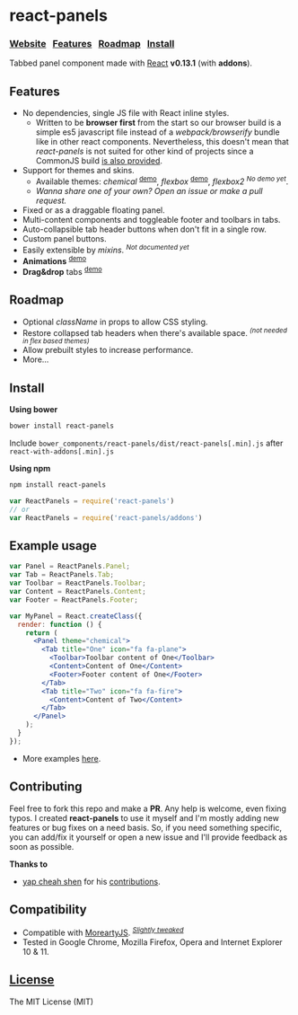 react-panels
===========
### [Website](http://theadd.github.io/react-panels/) &nbsp; [Features](#features) &nbsp; [Roadmap](#roadmap) &nbsp; [Install](#install)

Tabbed panel component made with [React](http://facebook.github.io/react/) **v0.13.1** (with **addons**).


## Features

* No dependencies, single JS file with React inline styles.
  * Written to be **browser first** from the start so our browser build is a simple es5 javascript file instead of a *webpack/browserify* bundle like in other react components. Nevertheless, this doesn't mean that *react-panels* is not suited for other kind of projects since a CommonJS build [is also provided](#install).
* Support for themes and skins.
  * Available themes: *chemical* <sup>[demo](http://theadd.github.io/react-panels/bower_components/react-panels/examples/floating/index.html)</sup>, *flexbox* <sup>[demo](http://theadd.github.io/react-panels/bower_components/react-panels/examples/flexbox/basic/index.html)</sup>, *flexbox2* <sup>*No demo yet*</sup>.
  * *Wanna share one of your own? Open an issue or make a pull request.*
* Fixed or as a draggable floating panel.
* Multi-content components and toggleable footer and toolbars in tabs.
* Auto-collapsible tab header buttons when don't fit in a single row.
* Custom panel buttons.
* Easily extensible by *mixins*. <sup>*Not documented yet*</sup>
* **Animations** <sup>[demo](http://theadd.github.io/react-panels/bower_components/react-panels/examples/flexbox/animations/index.html)</sup>
* **Drag&drop** tabs <sup>[demo](http://theadd.github.io/react-panels/bower_components/react-panels/examples/flexbox/animations-dnd/index.html)</sup>


## Roadmap

* Optional *className* in props to allow CSS styling.
* Restore collapsed tab headers when there's available space. <sup>*(not needed in flex based themes)*</sup>
* Allow prebuilt styles to increase performance.
* More...


## Install

**Using bower**
```sh
bower install react-panels
```
Include ```bower_components/react-panels/dist/react-panels[.min].js``` after ```react-with-addons[.min].js```

**Using npm**
```sh
npm install react-panels
```
```js
var ReactPanels = require('react-panels')
// or
var ReactPanels = require('react-panels/addons')
```


## Example usage

```jsx
var Panel = ReactPanels.Panel;
var Tab = ReactPanels.Tab;
var Toolbar = ReactPanels.Toolbar;
var Content = ReactPanels.Content;
var Footer = ReactPanels.Footer;

var MyPanel = React.createClass({
  render: function () {
    return (
      <Panel theme="chemical">
        <Tab title="One" icon="fa fa-plane">
          <Toolbar>Toolbar content of One</Toolbar>
          <Content>Content of One</Content>
          <Footer>Footer content of One</Footer>
        </Tab>
        <Tab title="Two" icon="fa fa-fire">
          <Content>Content of Two</Content>
        </Tab>
      </Panel>
    );
  }
});
```

* More examples [here](http://theadd.github.io/react-panels/).


## Contributing

Feel free to fork this repo and make a **PR**. Any help is welcome, even fixing typos. I created **react-panels** to use it myself and I'm mostly adding new features or bug fixes on a need basis. So, if you need something specific, you can add/fix it yourself or open a new issue and I'll provide feedback as soon as possible.

**Thanks to**

* [yap cheah shen](https://github.com/yapcheahshen) for his [contributions](https://github.com/Theadd/react-panels/commits?author=yapcheahshen).


## Compatibility

* Compatible with [MoreartyJS](https://github.com/moreartyjs/moreartyjs). <sup>[*Slightly tweaked*](https://github.com/Theadd/react-panels/blob/c3af7999177b4f36fcb9fff5960f6684df6ab412/dist/react-panels.js#L580)</sup>
* Tested in Google Chrome, Mozilla Firefox, Opera and Internet Explorer 10 & 11.


## [License](https://github.com/Theadd/react-panels/blob/master/LICENSE)

The MIT License (MIT)
